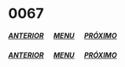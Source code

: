 # 0067
##### [ANTERIOR](/spy-family/0066/)&nbsp;&nbsp;&nbsp;&nbsp;&nbsp;&nbsp;[MENU](/spy-family/)&nbsp;&nbsp;&nbsp;&nbsp;&nbsp;&nbsp;[PRÓXIMO](/spy-family/0068/)
##### [ANTERIOR](/spy-family/0066/)&nbsp;&nbsp;&nbsp;&nbsp;&nbsp;&nbsp;[MENU](/spy-family/)&nbsp;&nbsp;&nbsp;&nbsp;&nbsp;&nbsp;[PRÓXIMO](/spy-family/0068/)
